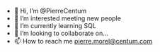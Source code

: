 - 👋 Hi, I’m @PierreCentum
- 👀 I’m interested meeting new people
- 🌱 I’m currently learning SQL 
- 💞️ I’m looking to collaborate on...
- 📫 How to reach me pierre.morel@centum.com

<!---
PierreCentum/PierreCentum is a ✨ special ✨ repository because its `README.md` (this file) appears on your GitHub profile.
You can click the Preview link to take a look at your changes.
--->
